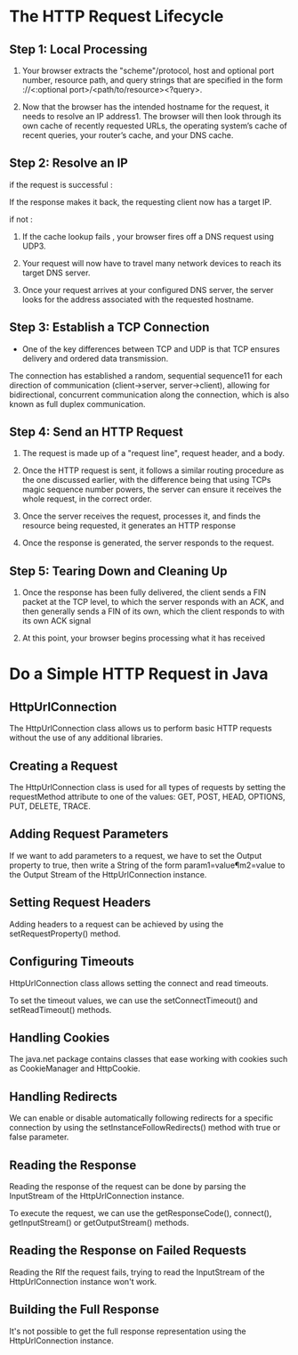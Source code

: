 # The HTTP Request Lifecycle

## Step 1: Local Processing

1. Your browser extracts the "scheme"/protocol, host 
and optional port number, resource path, and query strings that are specified in the form
<protocol>://<host><:optional port>/<path/to/resource><?query>.


2. Now that the browser has the intended hostname for the request, it needs to resolve an IP address1. The browser will then look through its own cache of recently requested URLs, the operating system’s cache of recent queries, your router’s cache, and your DNS cache.


## Step 2: Resolve an IP

if the request is successful : 

If the response makes it back, the requesting client now has a target IP. 

if not : 

1. If the cache lookup fails , your browser fires off a DNS request using UDP3.

2. Your request will now have to travel many network devices to reach its target DNS server.

3. Once your request arrives at your configured DNS server, the server looks for the address associated with the requested hostname.


## Step 3: Establish a TCP Connection

* One of the key differences between TCP and UDP is that TCP ensures delivery and ordered data transmission. 

 The connection has  established a random, sequential sequence11 for each direction of communication (client->server, server->client), allowing for bidirectional, concurrent communication along the connection, which is also known as full duplex communication.

 ## Step 4: Send an HTTP Request


1. The request is made up of a "request line", request header, and a body.

2. Once the HTTP request is sent, it follows a similar routing procedure as the one discussed earlier, with the difference being that using TCPs magic sequence number powers, the server can ensure it receives the whole request, in the correct order.

3. Once the server receives the request, processes it, and finds the resource being requested, it generates an HTTP response

4. Once the response is generated, the server responds to the request. 

## Step 5: Tearing Down and Cleaning Up

1. Once the response has been fully delivered, the client sends a FIN packet at the TCP level, to which the server responds with an ACK, and then generally sends a FIN of its own, which the client responds to with its own ACK signal

2. At this point, your browser begins processing what it has received



# Do a Simple HTTP Request in Java


## HttpUrlConnection

The HttpUrlConnection class allows us to perform basic HTTP requests without the use of any additional libraries.

## Creating a Request

The HttpUrlConnection class is used for all types of requests by setting the requestMethod attribute to one of the values: GET, POST, HEAD, OPTIONS, PUT, DELETE, TRACE.


## Adding Request Parameters

If we want to add parameters to a request, we have to set the Output property to true, then write a String of the form param1=value¶m2=value to the Output Stream of the HttpUrlConnection instance.

## Setting Request Headers

Adding headers to a request can be achieved by using the setRequestProperty() method.



## Configuring Timeouts

HttpUrlConnection class allows setting the connect and read timeouts.

To set the timeout values, we can use the setConnectTimeout() and setReadTimeout() methods.

## Handling Cookies

The java.net package contains classes that ease working with cookies such as CookieManager and HttpCookie.



 ## Handling Redirects

 We can enable or disable automatically following redirects for a specific connection by using the setInstanceFollowRedirects() method with true or false parameter.

 ## Reading the Response

 Reading the response of the request can be done by parsing the InputStream of the HttpUrlConnection instance.

To execute the request, we can use the getResponseCode(), connect(), getInputStream() or getOutputStream() methods.

## Reading the Response on Failed Requests

Reading the RIf the request fails, trying to read the InputStream of the HttpUrlConnection instance won't work.

## Building the Full Response

It's not possible to get the full response representation using the HttpUrlConnection instance.






